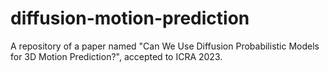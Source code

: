 # diffusion-motion-prediction
A repository of a paper named "Can We Use Diffusion Probabilistic Models for 3D Motion Prediction?", accepted to ICRA 2023.
